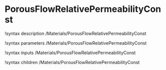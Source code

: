# PorousFlowRelativePermeabilityConst

!syntax description /Materials/PorousFlowRelativePermeabilityConst

!syntax parameters /Materials/PorousFlowRelativePermeabilityConst

!syntax inputs /Materials/PorousFlowRelativePermeabilityConst

!syntax children /Materials/PorousFlowRelativePermeabilityConst
